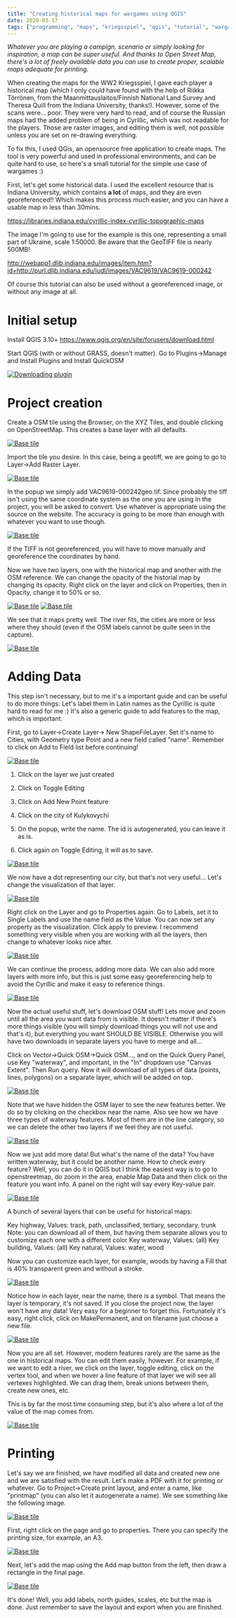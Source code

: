 ```yaml
---
title: "Creating historical maps for wargames using QGIS"
date: 2020-03-17
tags: ["programming", "maps", "kriegsspiel", "qgis", "tutorial", "wargames"]
---
```


*Whatever you are playing a campign, scenario or simply looking for inspiration, a map can be super useful. And thanks to Open Street Map, there's a lot of freely available data you can use to create proper, scalable maps adequate for printing.*

<!--more--> 

When creating the maps for the WW2 Kriegsspiel, I gave each player a historical map (which I only could have found with the help of Riikka Törrönen, from the Maanmittauslaitos/Finnish National Land Survey and Theresa Quill from the Indiana University, thanks!). However, some of the scans were... poor. They were very hard to read, and of course the Russian maps had the added problem of being in Cyrillic, which was not readable for the players. Those are raster images, and editing them is well, not possible unless you are set on re-drawing everything.

To fix this, I used QGis, an opensource free application to create maps. The tool is very powerful and used in professional environments, and can be quite hard to use, so here's a small tutorial for the simple use case of wargames :)

First, let's get some historical data. I used the excellent resource that is Indiana University, which contains **a lot** of maps, and they are even georeferenced!! Which makes this process much easier, and you can have a usable map in less than 30mins.

https://libraries.indiana.edu/cyrillic-index-cyrillic-topographic-maps

The image I'm going to use for the example is this one, representing a small part of Ukraine, scale 1:50000. Be aware that the GeoTIFF file is nearly 500MB!

http://webapp1.dlib.indiana.edu/images/item.htm?id=http://purl.dlib.indiana.edu/iudl/images/VAC9619/VAC9619-000242

Of course this tutorial can also be used without a georeferenced image, or without any image at all.

Initial setup
=============

Install QGIS 3.10+
https://www.qgis.org/en/site/forusers/download.html

Start QGIS (with or without GRASS, doesn't matter). Go to Plugins->Manage and Install Plugins and Install QuickOSM

[![Downloading plugin](https://cloud.ajimenez.es/index.php/s/PgbRT7zra8BNcCC/preview)](https://cloud.ajimenez.es/index.php/s/PgbRT7zra8BNcCC)

Project creation
================

Create a OSM tile using the Browser, on the XYZ Tiles, and double clicking on OpenStreetMap. This creates a base layer with all defaults.

[![Base tile](https://cloud.ajimenez.es/index.php/s/rkaPDXq5NA7Hzsn/preview)](https://cloud.ajimenez.es/index.php/s/rkaPDXq5NA7Hzsn)

Import the tile you desire. In this case, being a geotiff, we are going to go to Layer->Add Raster Layer.

[![Base tile](https://cloud.ajimenez.es/index.php/s/nkoDWHtepeJyBPn/preview)](https://cloud.ajimenez.es/index.php/s/nkoDWHtepeJyBPn)

In the popup we simply add VAC9619-000242geo.tif. Since probably the tiff isn't using the same coordinate system as the one you are using in the project, you will be asked to convert. Use whatever is appropriate using the source on the website. The accuracy is going to be more than enough with whatever you want to use though.

[![Base tile](https://cloud.ajimenez.es/index.php/s/t3LCF2nDcbfpdpe/preview)](https://cloud.ajimenez.es/index.php/s/t3LCF2nDcbfpdpe)

If the TIFF is not georeferenced, you will have to move manually and georeference the coordinates by hand.

Now we have two layers, one with the historical map and another with the OSM reference. We can change the opacity of the historial map by changing its opacity. Right click on the layer and click on Properties, then in Opacity, change it to 50% or so.

[![Base tile](https://cloud.ajimenez.es/index.php/s/XDRDPQ7B4ob5Gmx/preview)](https://cloud.ajimenez.es/index.php/s/XDRDPQ7B4ob5Gmx)
[![Base tile](https://cloud.ajimenez.es/index.php/s/JPJMiKQMqYLqFsQ/preview)](https://cloud.ajimenez.es/index.php/s/JPJMiKQMqYLqFsQ)

We see that it maps pretty well. The river fits, the cities are more or less where they should (even if the OSM labels cannot be quite seen in the capture). 

[![Base tile](https://cloud.ajimenez.es/index.php/s/apt6yAsMeRXi6y8/preview)](https://cloud.ajimenez.es/index.php/s/apt6yAsMeRXi6y8)

Adding Data
===========

This step isn't necessary, but to me it's a important guide and can be useful to do more things: Let's label them in Latin names as the Cyrillic is quite hard to read for me :) It's also a generic guide to add features to the map, which is important.

First, go to Layer->Create Layer-> New ShapeFileLayer. Set it's name to Cities, with Geometry type Point and a new field called "name". Remember to click on Add to Field list before continuing!

[![Base tile](https://cloud.ajimenez.es/index.php/s/jS93kN7RT8jqHAc/preview)](https://cloud.ajimenez.es/index.php/s/jS93kN7RT8jqHAc)

1. Click on the layer we just created

2. Click on Toggle Editing

3. Click on Add New Point feature

4. Click on the city of Kulykovychi

5. On the popup, write the name. The id is autogenerated, you can leave it as is.

6. Click again on Toggle Editing, it will as to save.

[![Base tile](https://cloud.ajimenez.es/index.php/s/fZ6GRJBiBfe5fJN/preview)](https://cloud.ajimenez.es/index.php/s/fZ6GRJBiBfe5fJN)

We now have a dot representing our city, but that's not very useful... Let's change the visualization of that layer.

[![Base tile](https://cloud.ajimenez.es/index.php/s/E2eSxJHpPi8Pwz2/preview)](https://cloud.ajimenez.es/index.php/s/E2eSxJHpPi8Pwz2)

Right click on the Layer and go to Properties again. Go to Labels, set it to Single Labels and use the name field as the Value. You can now set any property as the visualization. Click apply to preview. I recommend something very visible when you are working with all the layers, then change to whatever looks nice after.

[![Base tile](https://cloud.ajimenez.es/index.php/s/wDkf4c7yMqfg9ZT/preview)](https://cloud.ajimenez.es/index.php/s/wDkf4c7yMqfg9ZT)

We can continue the process, adding more data. We can also add more layers with more info, but this is just some easy georeferencing help to avoid the Cyrillic and make it easy to reference things.

[![Base tile](https://cloud.ajimenez.es/index.php/s/SN6imFqwpJm4jqP/preview)](https://cloud.ajimenez.es/index.php/s/SN6imFqwpJm4jqP)

Now the actual useful stuff, let's download OSM stuff! Lets move and zoom until all the area you want data from is visible. It doesn't matter if there's more things visible (you will simply download things you will not use and that's it), but everything you want SHOULD BE VISIBLE. Otherwise you will have two downloads in separate layers you have to merge and all...

Click on Vector->Quick OSM->Quick OSM..., and on the Quick Query Panel, use Key "waterway", and important, in the "In" dropdown use "Canvas Extent". Then Run query. Now it will download of all types of data (points, lines, polygons) on a separate layer, which will be added on top.

[![Base tile](https://cloud.ajimenez.es/index.php/s/5kCT2XAf33jgAHq/preview)](https://cloud.ajimenez.es/index.php/s/5kCT2XAf33jgAHq)

Note that we have hidden the OSM layer to see the new features better. We do so by clicking on the checkbox near the name. Also see how we have three types of waterway features. Most of them are in the line category, so we can delete the other two layers if we feel they are not useful.

[![Base tile](https://cloud.ajimenez.es/index.php/s/synK9T6aSwZkC7p/preview)](https://cloud.ajimenez.es/index.php/s/synK9T6aSwZkC7p)

Now we just add more data! But what's the name of the data? You have written waterway, but it could be another name. How to check every feature? Well, you can do it in QGIS but I think the easiest way is to go to openstreetmap, do zoom in the area, enable Map Data and then click on the feature you want info. A panel on the right will say every Key-value pair.

[![Base tile](https://cloud.ajimenez.es/index.php/s/YwHMc2Bfxnpmf5b/preview)](https://cloud.ajimenez.es/index.php/s/YwHMc2Bfxnpmf5b)

A bunch of several layers that can be useful for historical maps:

Key highway, Values: track, path, unclassified, tertiary, secondary, trunk 
Note: you can download all of them, but having them separate allows you to customize each one with a different color
Key waterway, Values: (all)
Key building, Values: (all)
Key natural, Values: water, wood

Now you can customize each layer, for example, woods by having a Fill that is 40% transparent green and without a stroke.

[![Base tile](https://cloud.ajimenez.es/index.php/s/RECMc8ZQNtLwraE/preview)](https://cloud.ajimenez.es/index.php/s/RECMc8ZQNtLwraE)

Notice how in each layer, near the name, there is a symbol. That means the layer is temporary, it's not saved. If you close the project now, the layer won't have any data! Very easy for a beginner to forget this. Fortunately it's easy, right click, click on MakePermanent, and on filename just choose a new file.

[![Base tile](https://cloud.ajimenez.es/index.php/s/apSNAL66SPXWPRf/preview)](https://cloud.ajimenez.es/index.php/s/apSNAL66SPXWPRf)

Now you are all set. However, modern features rarely are the same as the one in historical maps. You can edit them easily, however. For example, if we want to edit a river, we click on the layer, toggle editing, click on the vertex tool, and when we hover a line feature of that layer we will see all vertexes highlighted. We can drag them, break unions between them, create new ones, etc.

This is by far the most time consuming step, but it's also where a lot of the value of the map comes from.

[![Base tile](https://cloud.ajimenez.es/index.php/s/PXjpz5NnJdpxkoC/preview)](https://cloud.ajimenez.es/index.php/s/PXjpz5NnJdpxkoC)

Printing
========

Let's say we are finished, we have modified all data and created new one and we are satisfied with the result. Let's make a PDF with it for printing or whatever. Go to Project->Create print layout, and enter a name, like "printmap" (you can also let it autogenerate a name). We see something like the following image.

[![Base tile](https://cloud.ajimenez.es/index.php/s/8tqDSkgRX2bQNfb/preview)](https://cloud.ajimenez.es/index.php/s/8tqDSkgRX2bQNfb)

First, right click on the page and go to properties. There you can specify the printing size, for example, an A3.

[![Base tile](https://cloud.ajimenez.es/index.php/s/SF4FWgGGppNpCnH/preview)](https://cloud.ajimenez.es/index.php/s/SF4FWgGGppNpCnH)

Next, let's add the map using the Add map button from the left, then draw a rectangle in the final page.

[![Base tile](https://cloud.ajimenez.es/index.php/s/Pa7kRymAqFmdFtG/preview)](https://cloud.ajimenez.es/index.php/s/Pa7kRymAqFmdFtG)

It's done! Well, you add labels, north guides, scales, etc but the map is done. Just remember to save the layout and export when you are finished.